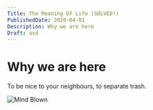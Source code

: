 ```yaml
---
Title: The Meaning Of Life (SOLVED!)
PublishedDate: 2020-04-01
Description: Why we are here
Draft: asd
---
```


# Why we are here

To be nice to your neighbours, to separate trash.

![Mind Blown](blown-mind.gif)